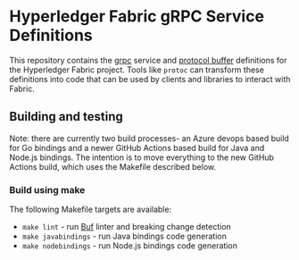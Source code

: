 # Hyperledger Fabric gRPC Service Definitions

This repository contains the [grpc] service and [protocol buffer][protobuf] definitions for the Hyperledger Fabric project.
Tools like `protoc` can transform these definitions into code that can be used by clients and libraries to interact with Fabric.

## Building and testing

Note: there are currently two build processes- an Azure devops based build for Go bindings and a newer GitHub Actions based build for Java and Node.js bindings.
The intention is to move everything to the new GitHub Actions build, which uses the Makefile described below.

### Build using make

The following Makefile targets are available:

- `make lint` - run [Buf] linter and breaking change detection
- `make javabindings` - run Java bindings code generation
- `make nodebindings` - run Node.js bindings code generation

[Buf]: https://github.com/bufbuild/buf
[grpc]: https://grpc.io/docs/guides/
[protobuf]: https://github.com/protocolbuffers/protobuf/
